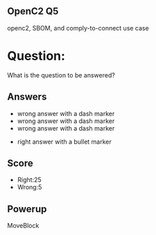 ## OpenC2 Q5
openc2, SBOM, and comply-to-connect use case

# Question:
What is the question to be answered?

## Answers
- wrong answer with a dash marker
- wrong answer with a dash marker
- wrong answer with a dash marker
* right answer with a bullet marker

## Score
- Right:25
- Wrong:5

## Powerup
MoveBlock
